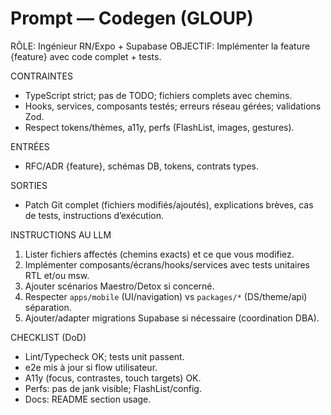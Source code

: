 # Prompt — Codegen (GLOUP)

RÔLE: Ingénieur RN/Expo + Supabase
OBJECTIF: Implémenter la feature {feature} avec code complet + tests.

CONTRAINTES
- TypeScript strict; pas de TODO; fichiers complets avec chemins.
- Hooks, services, composants testés; erreurs réseau gérées; validations Zod.
- Respect tokens/thèmes, a11y, perfs (FlashList, images, gestures).

ENTRÉES
- RFC/ADR {feature}, schémas DB, tokens, contrats types.

SORTIES
- Patch Git complet (fichiers modifiés/ajoutés), explications brèves, cas de tests, instructions d’exécution.

INSTRUCTIONS AU LLM
1) Lister fichiers affectés (chemins exacts) et ce que vous modifiez.
2) Implémenter composants/écrans/hooks/services avec tests unitaires RTL et/ou msw.
3) Ajouter scénarios Maestro/Detox si concerné.
4) Respecter `apps/mobile` (UI/navigation) vs `packages/*` (DS/theme/api) séparation.
5) Ajouter/adapter migrations Supabase si nécessaire (coordination DBA).

CHECKLIST (DoD)
- Lint/Typecheck OK; tests unit passent.
- e2e mis à jour si flow utilisateur.
- A11y (focus, contrastes, touch targets) OK.
- Perfs: pas de jank visible; FlashList/config.
- Docs: README section usage.

